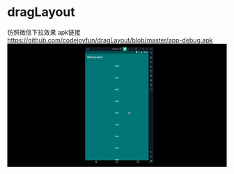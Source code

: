 # dragLayout
仿照微信下拉效果 apk链接 https://github.com/codejoyfun/dragLayout/blob/master/app-debug.apk
![image](https://github.com/codejoyfun/dragLayout/blob/master/draglayout.gif )   
